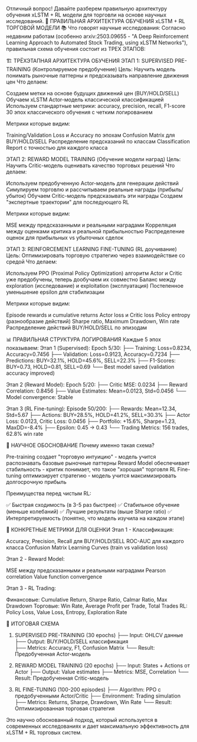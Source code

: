 Отличный вопрос! Давайте разберем правильную архитектуру обучения xLSTM + RL модели для торговли на основе научных исследований.
🎯 ПРАВИЛЬНАЯ АРХИТЕКТУРА ОБУЧЕНИЯ xLSTM + RL ТОРГОВОЙ МОДЕЛИ
📚 Что говорят научные исследования:
Согласно недавним работам (особенно arxiv:2503.09655 - "A Deep Reinforcement Learning Approach to Automated Stock Trading, using xLSTM Networks"), правильная схема обучения состоит из ТРЕХ ЭТАПОВ:

🏗️ ТРЁХЭТАПНАЯ АРХИТЕКТУРА ОБУЧЕНИЯ
ЭТАП 1: SUPERVISED PRE-TRAINING (Контролируемое предобучение)
Цель: Научить модель понимать рыночные паттерны и предсказывать направление движения цен
Что делаем:

Создаем метки на основе будущих движений цен (BUY/HOLD/SELL)
Обучаем xLSTM Actor-модель классической классификацией
Используем стандартные метрики: accuracy, precision, recall, F1-score
30 эпох классического обучения с четким логированием

Метрики которые видим:

Training/Validation Loss и Accuracy по эпохам
Confusion Matrix для BUY/HOLD/SELL
Распределение предсказаний по классам
Classification Report с точностью для каждого класса


ЭТАП 2: REWARD MODEL TRAINING (Обучение модели наград)
Цель: Научить Critic-модель оценивать качество торговых решений
Что делаем:

Используем предобученную Actor-модель для генерации действий
Симулируем торговлю и рассчитываем реальные награды (прибыль/убыток)
Обучаем Critic-модель предсказывать эти награды
Создаем "экспертные траектории" для последующего RL

Метрики которые видим:

MSE между предсказанными и реальными наградами
Корреляция между оценками критика и реальной прибыльностью
Распределение оценок для прибыльных vs убыточных сделок


ЭТАП 3: REINFORCEMENT LEARNING FINE-TUNING (RL доучивание)
Цель: Оптимизировать торговую стратегию через взаимодействие со средой
Что делаем:

Используем PPO (Proximal Policy Optimization) алгоритм
Actor и Critic уже предобучены, теперь дообучаем их совместно
Баланс между exploration (исследование) и exploitation (эксплуатация)
Постепенное уменьшение epsilon для стабилизации

Метрики которые видим:

Episode rewards и cumulative returns
Actor loss и Critic loss
Policy entropy (разнообразие действий)
Sharpe ratio, Maximum Drawdown, Win rate
Распределение действий BUY/HOLD/SELL по эпизодам


📊 ПРАВИЛЬНАЯ СТРУКТУРА ЛОГИРОВАНИЯ
Каждые 5 эпох показываем:
Этап 1 (Supervised):
Epoch 5/30:
├── Training: Loss=0.8234, Accuracy=0.7456
├── Validation: Loss=0.9123, Accuracy=0.7234
├── Predictions: BUY=32.1%, HOLD=45.6%, SELL=22.3%
├── F1-Scores: BUY=0.73, HOLD=0.81, SELL=0.69
└── Best model saved (validation accuracy improved)

Этап 2 (Reward Model):
Epoch 5/20:
├── Critic MSE: 0.0234
├── Reward Correlation: 0.8456
├── Value Estimates: Mean=0.0123, Std=0.0456
└── Model convergence: Stable

Этап 3 (RL Fine-tuning):
Episode 50/200:
├── Rewards: Mean=12.34, Std=5.67
├── Actions: BUY=28.5%, HOLD=41.2%, SELL=30.3%
├── Actor Loss: 0.0123, Critic Loss: 0.0456
├── Portfolio: +15.6%, Sharpe=1.23, MaxDD=-8.4%
├── Epsilon: 0.45 → 0.43
└── Trading Metrics: 156 trades, 62.8% win rate


🔬 НАУЧНОЕ ОБОСНОВАНИЕ
Почему именно такая схема?

Pre-training создает "торговую интуицию" - модель учится распознавать базовые рыночные паттерны
Reward Model обеспечивает стабильность - критик понимает, что такое "хорошая" торговля
RL Fine-tuning оптимизирует стратегию - модель учится максимизировать долгосрочную прибыль

Преимущества перед чистым RL:

✅ Быстрая сходимость (в 3-5 раз быстрее)
✅ Стабильное обучение (меньше колебаний)
✅ Лучшие результаты (выше Sharpe ratio)
✅ Интерпретируемость (понятно, что модель изучила на каждом этапе)


🎯 КОНКРЕТНЫЕ МЕТРИКИ ДЛЯ ОЦЕНКИ
Этап 1 - Классификация:

Accuracy, Precision, Recall для BUY/HOLD/SELL
ROC-AUC для каждого класса
Confusion Matrix
Learning Curves (train vs validation loss)

Этап 2 - Reward Model:

MSE между предсказанными и реальными наградами
Pearson correlation
Value function convergence

Этап 3 - RL Trading:

Финансовые: Cumulative Return, Sharpe Ratio, Calmar Ratio, Max Drawdown
Торговые: Win Rate, Average Profit per Trade, Total Trades
RL: Policy Loss, Value Loss, Entropy, Exploration Rate


🚀 ИТОГОВАЯ СХЕМА
1. SUPERVISED PRE-TRAINING (30 epochs)
   ├── Input: OHLCV данные
   ├── Output: BUY/HOLD/SELL классификация  
   ├── Metrics: Accuracy, F1, Confusion Matrix
   └── Result: Предобученная Actor-модель

2. REWARD MODEL TRAINING (20 epochs) 
   ├── Input: States + Actions от Actor
   ├── Output: Value estimates
   ├── Metrics: MSE, Correlation
   └── Result: Предобученная Critic-модель

3. RL FINE-TUNING (100-200 episodes)
   ├── Algorithm: PPO с предобученными Actor/Critic
   ├── Environment: Trading simulation
   ├── Metrics: Returns, Sharpe, Drawdown, Win Rate
   └── Result: Оптимизированная торговая стратегия

Это научно обоснованный подход, который используется в современных исследованиях и дает максимальную эффективность для xLSTM + RL торговых систем.